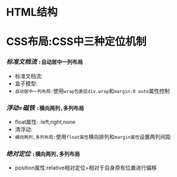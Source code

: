 # HTML结构



# CSS布局:CSS中三种定位机制
### ***标准文档流*** `:自动居中一列布局`
* 标准文档流:
* 盒子模型:
* `自动居中一列布局:`使用`wrap包裹层div.wrap`和`margin:0 auto`属性控制
### ***浮动=_磁铁_*** `:横向两列,多列布局`
* float属性: :left,right,none
* 清浮动:
* `横向两列,多列布局:`使用`float属性`横向排列和`margin属性`设置两列间距
### ***绝对定位*** `:横向两列,多列布局`
* position属性:relative相对定位=相对于自身原有位置进行偏移
